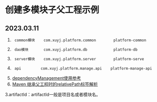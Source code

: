 # 创建多模块子父工程示例 
## 2023.03.11

1.		common模块	com.xuyj.platform.common	    platform-common
2.		dao模块	    com.xuyj.platform.db	        platform-db
3.		server模块	com.xuyj.platform.server	    platform-serve
4.		api	        com.xuyj.platform.manage.api    platform-manage-api


1. [dependencyManagement使用参考](https://www.jianshu.com/p/1870fe75386a)
2. [Maven 继承父工程时的relativePath标签解析](https://blog.csdn.net/inthat/article/details/108147303)

3.artifactId：artifactId一般是项目名或者模块名。